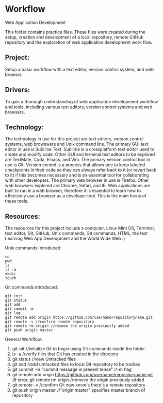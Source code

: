 # Workflow
Web Application Development

This folder contains practice files. These files were created during the setup, creation and development of a local repository, remote GitHub repository and the exploration of web application development work flow.

## Project: 
Setup a basic workflow with a text editor, version control system, and web browser.

## Drivers: 
To gain a thorough understanding of web application development workflow and tools, including various text editors, version control systems and web browsers.

## Technology:  
The technology in use for this project are text editors, version control systems, web browswers and Unix command line.  The primary GUI text editor in use is Sublime Text.  Sublime is a crossplatform text editor used to create and modify code.  Other GUI and terminal text editors to be explored are TextMate, Coda, Emacs, and Vim.  The primary version control tool in use is Git.  Version control is a process that allows one to keep labeled checkpoints in their code so they can always refer back to it (or revert back to it) if this becomes necessary and is an essential tool for collaborating with other developers.  The primary web browser in use is Firefox.  Other web browsers explored are Chrome, Safari, and IE.  Web applications are built to run in a web browser, therefore it is essential to learn how to effectively use a browser as a developer tool.  This is the main focus of these tools.

## Resources:
The resources for this project include a computer, Linux Mint OS, Terminal, text editor, Git, GitHub, Unix commands, Git commands, HTML, the text Learning Web App Development and the World Wide Web :)

Unix commands introduced:
```
cd 
pwd
ls
ls -a
mkdir
touch
```

Git commands introduced:
```
git init
git status
git add
git commit -m
git log
git remote add origin https://github.com/username/repositoryname.git
git remote -v //confirm remote repository
git remote rm origin //remove the origin previously added
git push origin master
```
General Workflow:

1. git init //initialize Git to begin using Git commands inside the folder. 
2. ls -a //verify files that Git has created in the directory
3. git status //view Untracked files
4. git add //add untracked files to local Git repository to be tracked
5. git commit -m "commit message in present tense" //-m flag
6. git remote add origin https://github.com/username/repositoryname.git
	(if error, git remote rm origin //remove the origin previously added
7. git remote -v //confirm Git now know's there's a remote repository
8. git push origin master //"origin master" specifies master branch of repository
